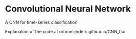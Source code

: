 # Convolutional Neural Network
A CNN for time-series classification

Explanation of the code at robromijnders.github.io/CNN_tsc
